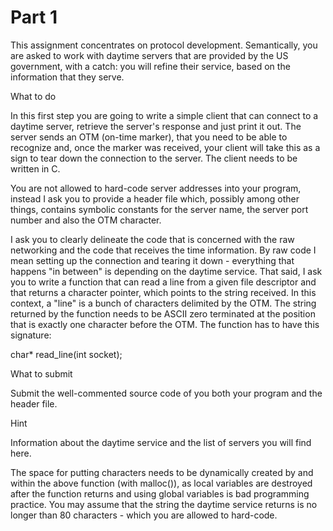 # Part 1
This assignment concentrates on protocol development. Semantically, you are asked to work with daytime servers that are provided by the US government, with a catch: you will refine their service, based on the information that they serve.

What to do

In this first step you are going to write a simple client that can connect to a daytime server, retrieve the server's response and just print it out. The server sends an OTM (on-time marker), that you need to be able to recognize and, once the marker was received, your client will take this as a sign to tear down the connection to the server. The client needs to be written in C.

You are not allowed to hard-code server addresses into your program, instead I ask you to provide a header file which, possibly among other things, contains symbolic constants for the server name, the server port number and also the OTM character.

I ask you to clearly delineate the code that is concerned with the raw networking and the code that receives the time information. By raw code I mean setting up the connection and tearing it down - everything that happens "in between" is depending on the daytime service. That said, I ask you to write a function that can read a line from a given file descriptor and that returns a character pointer, which points to the string received. In this context, a "line" is a bunch of characters delimited by the OTM. The string returned by the function needs to be ASCII zero terminated at the position that is exactly one character before the OTM. The function has to have this signature:

char* read_line(int socket);

What to submit

Submit the well-commented source code of you both your program and the header file.

Hint

Information about the daytime service and the list of servers you will find here.

The space for putting characters needs to be dynamically created by and within the above function (with malloc()), as local variables are destroyed after the function returns and using global variables is bad programming practice. You may assume that the string the daytime service returns is no longer than 80 characters - which you are allowed to hard-code.